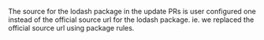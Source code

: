 The source for the lodash package in the update PRs is user configured one instead of the official source url for the lodash package.
ie. we replaced the official source url using package rules.
